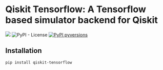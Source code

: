 # Qiskit Tensorflow: A Tensorflow based simulator backend for Qiskit

[![](https://badge.fury.io/py/qiskit-tensorflow.svg)](https://pypi.python.org/pypi/qiskit-tensorflow/)
![PyPI - License](https://img.shields.io/pypi/l/qiskit-tensorflow)
[![PyPI pyversions](https://img.shields.io/pypi/pyversions/qiskit-tensorflow.svg)](https://pypi.python.org/pypi/qiskit-tensorflow/)

## Installation

```bash
pip install qiskit-tensorflow
```
